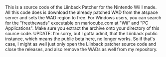 This is a source code of the Liinback Patcher for the Nintendo Wii I made. 
All this code does is download the already patched WAD from the atspace server and sets the WAD region to free.
For Windows users, you can search for the "freethewads" executable on mariocube.com at "Wii" and "PC Applications". Make sure you extract the archive onto your directory of this source code.
UPDATE:
I'm sorry, but I gotta admit, that the Liinback public instance, which means the public beta here, no longer works. So if that's case, I might as well just only open the Liinback patcher source code and close the releases, and also remove the WADs as well from my repository.
